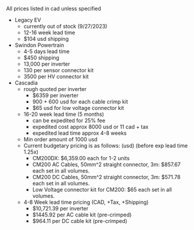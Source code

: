 All prices listed in cad unless specified
- Legacy EV
	- currently out of stock (9/27/2023)
	- 12-16 week lead time
	- $104 usd shipping
- Swindon Powertrain
	- 4-5 days lead time
	- $450 shipping
	- 13,000 per inverter
	- 130 per sensor connector kit
	- 3500 per HV connector kit
- Cascadia
	- rough quoted per inverter
		- $6359 per inverter
		- 900 + 600 usd for each cable crimp kit
		- $65 usd for low voltage connector kit
	- 16-20 week lead time (5 months)
		- can be expedited for 25% fee
		- expedited cost approx 8000 usd or 11 cad + tax
		- expedited lead time approx 4-8 weeks
	- Min order amount of 1000 usd
	- Current budgetary pricing is as follows:  (usd) (before exp lead time 1.25x)
		- CM200DX: $6,359.00 each for 1-2 units
		- CM200 AC Cables, 50mm^2 straight connector, 3m: $857.67 each set in all volumes.
		- CM200 DC Cables, 50mm^2 straight connector, 3m: $571.78 each set in all volumes.
		- Low Voltage connector kit for CM200: $65 each set in all volumes.
	- 4-8 Week lead time pricing (CAD, +Tax, +Shipping)
		- $10,721.39 per inverter
		- $1445.92 per AC cable kit (pre-crimped)
		- $964.11 per DC cable kit (pre-crimped)